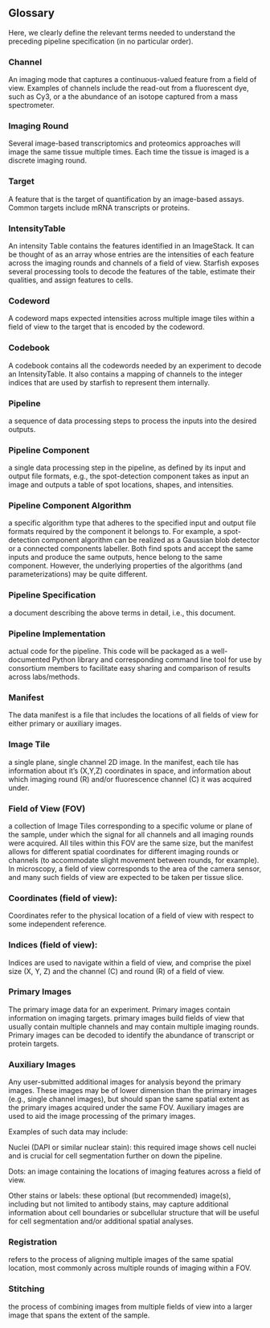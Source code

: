 ## Glossary

Here, we clearly define the relevant terms needed to understand the preceding pipeline specification (in no particular order).

### Channel
An imaging mode that captures a continuous-valued feature from a field of view. Examples of channels include the read-out from a fluorescent dye, such as Cy3, or a the abundance of an isotope captured from a mass spectrometer. 

### Imaging Round
Several image-based transcriptomics and proteomics approaches will image the same tissue multiple times. Each time the tissue is imaged is a discrete imaging round. 

### Target
A feature that is the target of quantification by an image-based assays. Common targets include mRNA transcripts or proteins. 

### IntensityTable
An intensity Table contains the features identified in an ImageStack. It can be thought of as an array whose entries are the intensities of each feature across the imaging rounds and channels of a field of view. Starfish exposes several processing tools to decode the features of the table, estimate their qualities, and assign features to cells. 

### Codeword 
A codeword maps expected intensities across multiple image tiles within a field of view to the target that is encoded by the codeword. 

### Codebook
A codebook contains all the codewords needed by an experiment to decode an IntensityTable. It also contains a mapping of channels to the integer indices that are used by starfish to represent them internally. 

### Pipeline
a sequence of data processing steps to process the inputs into the desired outputs.

### Pipeline Component
a single data processing step in the pipeline, as defined by its input and output file formats, e.g., the spot-detection component takes as input an image and outputs a table of spot locations, shapes, and intensities.

### Pipeline Component Algorithm
a specific algorithm type that adheres to the specified input and output file formats required by the component it belongs to. For example, a spot-detection component algorithm can be realized as a Gaussian blob detector or a connected components labeller. Both find spots and accept the same inputs and produce the same outputs, hence belong to the same component. However, the underlying properties of the algorithms (and parameterizations) may be quite different.

### Pipeline Specification
a document describing the above terms in detail, i.e., this document.

### Pipeline Implementation
actual code for the pipeline. This code will be packaged as a well-documented Python library and corresponding command line tool for use by consortium members to facilitate easy sharing and comparison of results across labs/methods.

### Manifest
The data manifest is a file that includes the locations of all fields of view for either primary or auxiliary images. 

### Image Tile
a single plane, single channel 2D image. In the manifest, each tile has information about it’s (X,Y,Z) coordinates in space, and information about which imaging round (R) and/or fluorescence channel (C) it was acquired under.

### Field of View (FOV)
a collection of Image Tiles corresponding to a specific volume or plane of the sample, under which the signal for all channels and all imaging rounds were acquired. All tiles within this FOV are the same size, but the manifest allows for different spatial coordinates for different imaging rounds or channels (to accommodate slight movement between rounds, for example).
In microscopy, a field of view corresponds to the area of the camera sensor, and many such fields of view are expected to be taken per tissue slice. 

### Coordinates (field of view): 
Coordinates refer to the physical location of a field of view with respect to some independent reference. 

### Indices (field of view): 
Indices are used to navigate within a field of view, and comprise the pixel size (X, Y, Z) and the channel (C) and round (R) of a field of view. 

### Primary Images
The primary image data for an experiment. Primary images contain information on imaging targets. primary images build fields of view that usually contain multiple channels and may contain multiple imaging rounds. Primary images can be decoded to identify the abundance of transcript or protein targets.   

### Auxiliary Images
Any user-submitted additional images for analysis beyond the primary images. These images may be of lower dimension than the primary images (e.g., single channel images), but should span the same spatial extent as the primary images acquired under the same FOV. Auxiliary images are used to aid the image processing of the primary images. 

Examples of such data may include:

Nuclei (DAPI or similar nuclear stain): this required image shows cell nuclei and is crucial for cell segmentation further on down the pipeline.

Dots: an image containing the locations of imaging features across a field of view.

Other stains or labels: these optional (but recommended) image(s), including but not limited to antibody stains, may capture additional information about cell boundaries or subcellular structure that will be useful for cell segmentation and/or additional spatial analyses.

### Registration
refers to the process of aligning multiple images of the same spatial location, most commonly across multiple rounds of imaging within a FOV.

### Stitching
the process of combining images from multiple fields of view into a larger image that spans the extent of the sample.